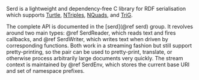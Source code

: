 Serd is a lightweight and dependency-free C library for RDF serialisation which
supports [Turtle], [NTriples], [NQuads], and [TriG].

The complete API is documented in the [serd](@ref serd) group.  It revolves
around two main types: @ref SerdReader, which reads text and fires callbacks,
and @ref SerdWriter, which writes text when driven by corresponding functions.
Both work in a streaming fashion but still support pretty-printing, so the pair
can be used to pretty-print, translate, or otherwise process arbitrarily large
documents very quickly.  The stream context is maintained by @ref SerdEnv,
which stores the current base URI and set of namespace prefixes.

[Turtle]: http://www.w3.org/TR/turtle/
[NTriples]: http://www.w3.org/TR/n-triples/
[NQuads]: http://www.w3.org/TR/n-quads/
[TriG]: http://www.w3.org/TR/trig/
